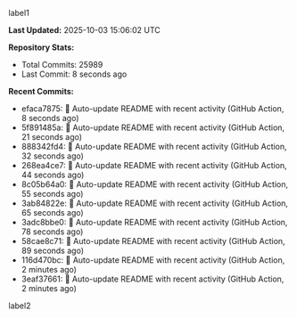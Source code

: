 
label1 
<!-- ACTIVITY_START -->
**Last Updated:** 2025-10-03 15:06:02 UTC

**Repository Stats:**
- Total Commits: 25989
- Last Commit: 8 seconds ago

**Recent Commits:**
- efaca7875: 🤖 Auto-update README with recent activity (GitHub Action, 8 seconds ago)
- 5f891485a: 🤖 Auto-update README with recent activity (GitHub Action, 21 seconds ago)
- 888342fd4: 🤖 Auto-update README with recent activity (GitHub Action, 32 seconds ago)
- 268ea4ce7: 🤖 Auto-update README with recent activity (GitHub Action, 44 seconds ago)
- 8c05b64a0: 🤖 Auto-update README with recent activity (GitHub Action, 55 seconds ago)
- 3ab84822e: 🤖 Auto-update README with recent activity (GitHub Action, 65 seconds ago)
- 3adc8bbe0: 🤖 Auto-update README with recent activity (GitHub Action, 78 seconds ago)
- 58cae8c71: 🤖 Auto-update README with recent activity (GitHub Action, 89 seconds ago)
- 116d470bc: 🤖 Auto-update README with recent activity (GitHub Action, 2 minutes ago)
- 3eaf37661: 🤖 Auto-update README with recent activity (GitHub Action, 2 minutes ago)
<!-- ACTIVITY_END -->

label2
